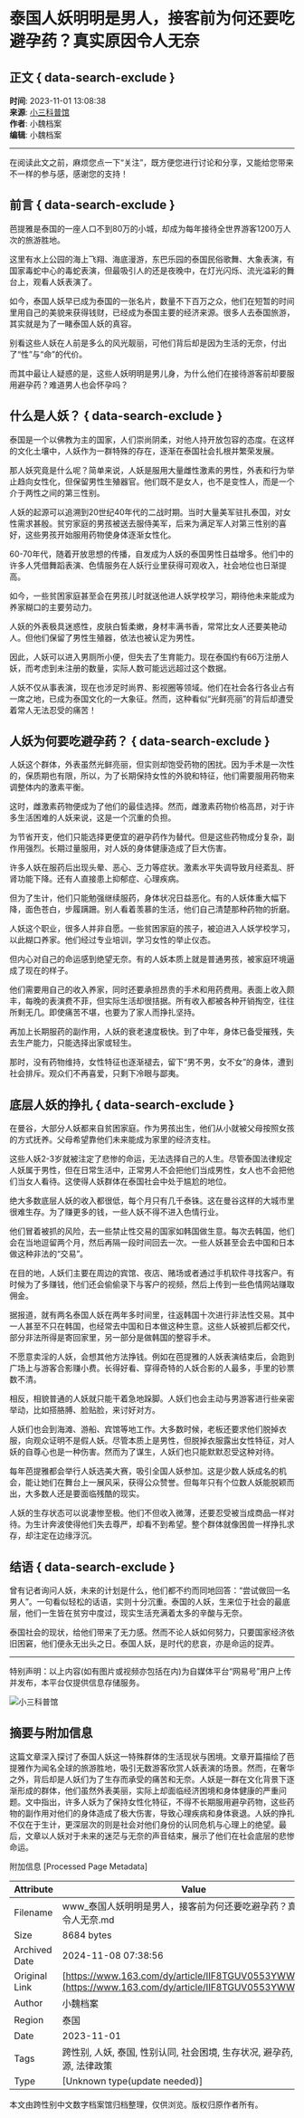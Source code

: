 # 泰国人妖明明是男人，接客前为何还要吃避孕药？真实原因令人无奈

## 正文 { data-search-exclude }


**时间**: 2023-11-01 13:08:38  
**来源**: [小三科普馆](https://www.163.com/dy/media/T1666593159541.html)  
**作者**: 小魏档案  
**编辑**: 小魏档案  

---

在阅读此文之前，麻烦您点一下“关注”，既方便您进行讨论和分享，又能给您带来不一样的参与感，感谢您的支持！

## 前言 { data-search-exclude }

芭提雅是泰国的一座人口不到80万的小城，却成为每年接待全世界游客1200万人次的旅游胜地。

这里有水上公园的海上飞翔、海底漫游，东巴乐园的泰国民俗歌舞、大象表演，有国家毒蛇中心的毒蛇表演，但最吸引人的还是夜晚中，在灯光闪烁、流光溢彩的舞台上，观看人妖表演了。

如今，泰国人妖早已成为泰国的一张名片，数量不下百万之众，他们在短暂的时间里用自己的美貌来获得钱财，已经成为泰国主要的经济来源。很多人去泰国旅游，其实就是为了一睹泰国人妖的真容。

别看这些人妖在人前是多么的风光靓丽，可他们背后却是因为生活的无奈，付出了“性”与“命”的代价。

而其中最让人疑惑的是，这些人妖明明是男儿身，为什么他们在接待游客前却要服用避孕药？难道男人也会怀孕吗？

## 什么是人妖？ { data-search-exclude }

泰国是一个以佛教为主的国家，人们崇尚阴柔，对他人持开放包容的态度。在这样的文化土壤中，人妖作为一群特殊的存在，逐渐在泰国社会扎根并繁荣发展。

那人妖究竟是什么呢？简单来说，人妖是服用大量雌性激素的男性，外表和行为举止趋向女性化，但保留男性生殖器官。他们既不是女人，也不是变性人，而是一个介于两性之间的第三性别。

人妖的起源可以追溯到20世纪40年代的二战时期。当时大量美军驻扎泰国，对女性需求甚殷。贫穷家庭的男孩被送去服侍美军，后来为满足军人对第三性别的喜好，这些男孩开始服用药物使身体逐渐女性化。

60-70年代，随着开放思想的传播，自发成为人妖的泰国男性日益增多。他们中的许多人凭借舞蹈表演、色情服务在人妖行业里获得可观收入，社会地位也日渐提高。

如今，一些贫困家庭甚至会在男孩儿时就送他进人妖学校学习，期待他未来能成为养家糊口的主要劳动力。

人妖的外表极具迷惑性，皮肤白皙柔嫩，身材丰满书香，常常比女人还要美艳动人。但他们保留了男性生殖器，依法也被认定为男性。

因此，人妖可以进入男厕所小便，但失去了生育能力。现在泰国约有66万注册人妖，而考虑到未注册的数量，实际人数可能远远超过这个数据。

人妖不仅从事表演，现在也涉足时尚界、影视圈等领域。他们在社会各行各业占有一席之地，已成为泰国文化的一大象征。然而，这种看似“光鲜亮丽”的背后却遭受着常人无法忍受的痛苦！

## 人妖为何要吃避孕药？ { data-search-exclude }

人妖这个群体，外表虽然光鲜亮丽，但实则却饱受药物的困扰。因为手术是一次性的，保质期也有限，所以，为了长期保持女性的外貌和特征，他们需要服用药物来调整体内的激素平衡。

这时，雌激素药物便成为了他们的最佳选择。然而，雌激素药物价格高昂，对于许多生活困难的人妖来说，这是一个沉重的负担。

为节省开支，他们只能选择更便宜的避孕药作为替代。但是这些药物成分复杂，副作用强烈。长期过量服用，对人妖的身体健康造成了巨大伤害。

许多人妖在服药后出现头晕、恶心、乏力等症状。激素水平失调导致月经紊乱、肝肾功能下降。还有人直接患上抑郁症、心理疾病。

但为了生计，他们只能勉强继续服药，身体状况日益恶化。有的人妖体重大幅下降，面色苍白，步履蹒跚。别人看着羡慕的生活，他们自己清楚那种药物的折磨。

人妖这个职业，很多人并非自愿。一些贫困家庭的孩子，被迫进入人妖学校学习，以此糊口养家。他们经过专业培训，学习女性的举止仪态。

但内心对自己的命运感到绝望无奈。有的人妖本质上就是普通男孩，被家庭环境逼成了现在的样子。

他们需要用自己的收入养家，同时还要承担昂贵的手术和用药费用。表面上收入颇丰，每晚的表演费不菲，但实际生活却很拮据。所有收入都被各种开销掏空，往往所剩无几。即使痛苦不堪，也要为了家人而挣扎坚持。

再加上长期服药的副作用，人妖的衰老速度极快。到了中年，身体已备受摧残，失去生产能力，只能选择出家或轻生。

那时，没有药物维持，女性特征也逐渐褪去，留下“男不男，女不女”的身体，遭到社会排斥。观众们不再喜爱，只剩下冷眼与鄙夷。

## 底层人妖的挣扎 { data-search-exclude }

在曼谷，大部分人妖都来自贫困家庭。作为男孩出生，他们从小就被父母按照女孩的方式抚养。父母希望靠他们未来能成为家里的经济支柱。

这些人妖2-3岁就被注定了悲惨的命运，无法选择自己的人生。尽管泰国法律规定人妖属于男性，但在日常生活中，正常男人不会把他们当成男性，女人也不会把他们当女人看待。这使得人妖群体在泰国社会中处于尴尬的地位。

绝大多数底层人妖的收入都很低，每个月只有几千泰铢。这在曼谷这样的大城市里很难生存。为了赚更多的钱，一些人妖不得不进入色情行业。

他们冒着被抓的风险，去一些禁止性交易的国家如韩国做生意。每次去韩国，他们会在当地逗留两个月，然后再隔一段时间回去一次。一些人妖甚至会去中国和日本做这种非法的“交易”。

在目的地，人妖们主要在周边的宾馆、夜店、赌场或者通过手机软件寻找客户。有时候为了多赚钱，他们还会偷偷录下与客户的视频，然后上传到一些色情网站赚取佣金。

据报道，就有两名泰国人妖在两年多时间里，往返韩国十次进行非法性交易。其中一人甚至不只在韩国，也经常去中国和日本做这种生意。这些人妖被抓后都交代，部分非法所得是寄回家里，另一部分是做韩国的整容手术。

不愿意卖淫的人妖，会想其他方法挣钱。例如在芭提雅的人妖表演结束后，会跑到广场上与游客合影赚小费。长得好看、穿得奇特的人妖合影的人最多，手里的钞票数不清。

相反，相貌普通的人妖就只能干着急地跺脚。人妖们也会主动与男游客进行些亲密举动，比如搭胳膊、脸贴脸，来讨好对方。

人妖们也会到海滩、游船、宾馆等地工作。大多数时候，老板还要求他们脱掉衣服，向观众证明不是假人妖。尽管本质上是男性，但脱掉衣服露出女性特征，对人妖的自尊心也是一种伤害。然而为了谋生，人妖们也只能默默忍受这种对待。

每年芭提雅都会举行人妖选美大赛，吸引全国人妖参加。这是少数人妖成名的机会，能让她们在舞台上一展风采，获得公众赞誉。但每年只有个位数人妖能脱颖而出，大多数人还是要面临残酷的现实。

人妖的生存状态可以说凄惨至极。他们不但收入微薄，还要忍受被当成商品一样对待。为生计奔波使得他们失去尊严，却看不到希望。整个群体就像困兽一样挣扎求存，却注定在边缘浮沉。

## 结语 { data-search-exclude }

曾有记者询问人妖，未来的计划是什么，他们都不约而同地回答：“尝试做回一名男人”。一句看似轻松的话语，实则十分沉重。泰国的人妖，生来位于社会的最底层，他们一生皆在贫穷中度过，现实生活充满着太多的辛酸与无奈。

泰国社会的现状，给他们带来了无力感。然而不论人妖如何努力，只要国家经济依旧困窘，他们便永无出头之日。泰国人妖，是时代的悲哀，亦是命运的捉弄。

---

特别声明：以上内容(如有图片或视频亦包括在内)为自媒体平台“网易号”用户上传并发布，本平台仅提供信息存储服务。

![小三科普馆](https://nimg.ws.126.net/?url=http://cms-bucket.ws.126.net/2022/1021/ca928003p00rk2zfw0069c000ln00kic.png&thumbnail=160y160&quality=80&type=jpg)

## 摘要与附加信息

<!-- tcd_abstract -->
这篇文章深入探讨了泰国人妖这一特殊群体的生活现状与困境。文章开篇描绘了芭提雅作为闻名全球的旅游胜地，吸引无数游客欣赏人妖表演的场景。然而，在奢华之外，背后却是人妖们为了生存而承受的痛苦和无奈。人妖是一群在文化背景下逐渐形成的群体，他们虽然外表美丽，实际上却面临经济困境和身体健康的严重问题。文中指出，许多人妖为了保持女性化特征，不得不长期服用避孕药物，这些药物的副作用对他们的身体造成了极大伤害，导致心理疾病和身体衰退。人妖的挣扎不仅在于生计，更深层次的则是社会对他们身份的认同危机与心理上的绝望。最后，文章以人妖对于未来的迷茫与无奈的声音结束，展示了他们在社会底层的悲惨命运。
<!-- tcd_abstract_end -->

附加信息 [Processed Page Metadata]

| Attribute       | Value                                  |
|-----------------|----------------------------------------|
| Filename        | www_泰国人妖明明是男人，接客前为何还要吃避孕药？真实原因令人无奈.md                             |
| Size            | 8684 bytes                           |
| Archived Date   | 2024-11-08 07:38:56                             |
| Original Link   | [https://www.163.com/dy/article/IIF8TGUV0553YWW7.html](https://www.163.com/dy/article/IIF8TGUV0553YWW7.html)                       |
| Author          | 小魏档案                               |
| Region          | 泰国                               |
| Date            | 2023-11-01                                 |
| Tags            | 跨性别, 人妖, 泰国, 性别认同, 社会困境, 生存状况, 避孕药, 医疗资源, 法律政策                                 |
| Type            | [Unknown type(update needed)]                                 |
<!-- tcd_table_end -->

本文由跨性别中文数字档案馆归档整理，仅供浏览。版权归原作者所有。
